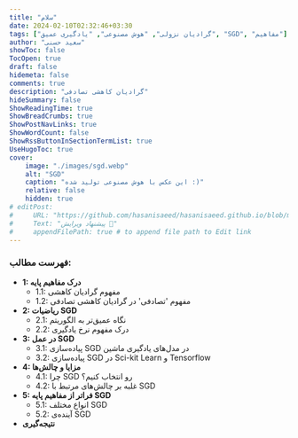 ```yaml
---
title: "سلام"
date: 2024-02-10T02:32:46+03:30
tags: ["گرادیان نزولی", "هوش مصنوعی", "یادگیری عمیق", "SGD", "مفاهیم"]
author: "سعید حسنی"
showToc: false
TocOpen: true
draft: false
hidemeta: false
comments: true
description: "گرادیان کاهشی تصادفی"
hideSummary: false
ShowReadingTime: true
ShowBreadCrumbs: true
ShowPostNavLinks: true
ShowWordCount: false
ShowRssButtonInSectionTermList: true
UseHugoToc: true
cover:
    image: "./images/sgd.webp"
    alt: "SGD"
    caption: "این عکس با هوش مصنوعی تولید شده :)" 
    relative: false
    hidden: true
# editPost:
#     URL: "https://github.com/hasanisaeed/hasanisaeed.github.io/blob/main/content"
#     Text: "پیشنهاد ویرایش 🤗"
#     appendFilePath: true # to append file path to Edit link
---
```


### فهرست مطالب:
- **1: درک مفاهیم پایه**
  - 1.1: مفهوم گرادیان کاهشی
  - 1.2: مفهوم 'تصادفی' در گرادیان کاهشی تصادفی
- **2: ریاضیات SGD**
  - 2.1: نگاه عمیق‌تر به الگوریتم
  - 2.2: درک مفهوم نرخ یادگیری
- **3: در عمل SGD**
  - 3.1: پیاده‌سازی SGD در مدل‌های یادگیری ماشین
  - 3.2: پیاده‌سازی SGD در Sci-kit Learn و Tensorflow
- **4: مزایا و چالش‌ها**
  - 4.1: چرا SGD رو انتخاب کنیم؟
  - 4.2: غلبه بر چالش‌های مرتبط با SGD
- **5: فراتر از مفاهیم پایه SGD**
  - 5.1: انواع مختلف SGD
  - 5.2: آینده‌ی SGD
- **نتیجه‌گیری**
